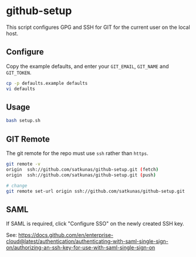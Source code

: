 # github-setup

This script configures GPG and SSH for GIT for the current user on the local host.

## Configure

Copy the example defaults, and enter your `GIT_EMAIL`, `GIT_NAME` and `GIT_TOKEN`.

```bash
cp -p defaults.example defaults
vi defaults
```

## Usage

```bash
bash setup.sh
```

## GIT Remote

The git remote for the repo must use `ssh` rather than `https`.

```bash
git remote -v
origin  ssh://github.com/satkunas/github-setup.git (fetch)
origin  ssh://github.com/satkunas/github-setup.git (push)

# change
git remote set-url origin ssh://github.com/satkunas/github-setup.git
```

## SAML

If SAML is required, click "Configure SSO" on the newly created SSH key.

See: https://docs.github.com/en/enterprise-cloud@latest/authentication/authenticating-with-saml-single-sign-on/authorizing-an-ssh-key-for-use-with-saml-single-sign-on